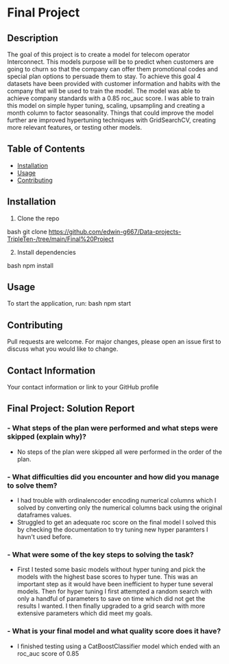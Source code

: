 # Final Project

## Description
The goal of this project is to create a model for telecom operator Interconnect. This models purpose will be to predict when customers are going to churn so that the company can offer them promotional codes and special plan options to persuade them to stay. To achieve this goal 4 datasets have been provided with customer information and habits with the company that will be used to train the model. The model was able to achieve company standards with a 0.85 roc_auc score. I was able to train this model on simple hyper tuning, scaling, upsampling and creating a month column to factor seasonality. Things that could improve the model further are improved hypertuning techniques with GridSearchCV, creating more relevant features, or testing other models. 

## Table of Contents
- [Installation](#installation)
- [Usage](#usage)
- [Contributing](#contributing)

## Installation
1. Clone the repo
   
bash
   git clone https://github.com/edwin-g667/Data-projects-TripleTen-/tree/main/Final%20Project
   
2. Install dependencies
   
bash
   npm install
   
## Usage
To start the application, run:
bash
npm start

## Contributing
Pull requests are welcome. For major changes, please open an issue first to discuss what you would like to change.

## Contact Information
Your contact information or link to your GitHub profile

## Final Project: Solution Report
### - What steps of the plan were performed and what steps were skipped (explain why)?
- No steps of the plan were skipped all were performed in the order of the plan.
### - What difficulties did you encounter and how did you manage to solve them?
- I had trouble with ordinalencoder encoding numerical columns which I solved by converting only the numerical columns back using the original dataframes values.
- Struggled to get an adequate roc score on the final model I solved this by checking the documentation to try tuning new hyper paramters I havn't used before.
### - What were some of the key steps to solving the task?
- First I tested some basic models without hyper tuning and pick the models with the highest base scores to hyper tune. This was an important step as it would have been inefficient to hyper tune several models. Then for hyper tuning I first attempted a random search with only a handful of parameters to save on time which did not get the results I wanted. I then finally upgraded to a grid search with more extensive parameters which did meet my goals.
### - What is your final model and what quality score does it have?
- I finished testing using a CatBoostClassifier model which ended with an roc_auc score of 0.85
